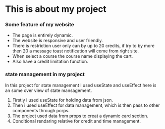 # This is about my project 

### Some feature of my website

- The page is entirely dynamic.  
- The website is responsive and user friendly. 
- There is restriction  user only can by up to 20 credits, if try to by more then 20 a message toast  notification   will come from right site.
- When select a course  the course name displaying the cart.
- Also have a credit limitation function.

### state management in my project

In this  project for state management I used useState and useEffect here is an some over view of state mansagement.
1. Firstly  i used useState for holding data from json.
2. Then i used useEffect for  data management, which is then pass to other components through porps.
3. The project used data from props to creat a dynamic card section.
4. Conditional rendaring relative for credit and time management.
